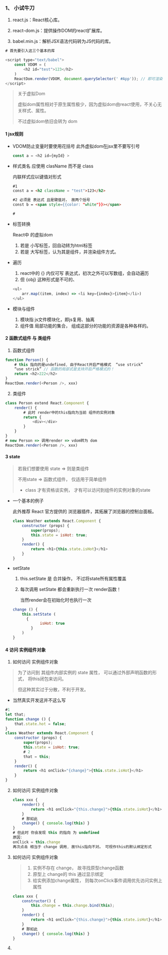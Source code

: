 ### 1、 小试牛刀

1. react.js：React核心库。

2. react-dom.js：提供操作DOM的react扩展库。

3. babel.min.js：解析JSX语法代码转为JS代码的库。

````js
# 首先要引入这三个基本的库

<script type="text/babel">
    const VDOM = (
    	<h2 id="test">123</h2>
    )
    ReactDom.render(VDOM, document.querySelector(' #App')); // 即可渲染
</script>
````

> 关于虚拟Dom
>
> 虚拟dom属性相对于原生属性极少，因为虚拟dom由react使用，不关心无关样式、属性。
>
> 不过虚拟dom依旧会转为 dom

#### 1 jsx规则

- VDOM防止变量时要使用花括号 此外虚拟dom在jsx里不要写引号

  ```js
  const a = <h2 id={myId} >
  ```

- 样式类名 应使用 clasName 而不是 class

  内联样式应以键值对形式

  ````html
  #1
  const a = <h2 className = "test">123</h2>
  
  #2 必须是 表达式 且是键值对， 故两个括号
  const b = <span style={{color: "white"}}></span>
  
  #
  ````

- 标签转换

  React中 的虚拟dom 

  1. 若是 小写标签，回自动转为html标签
  2. 若是 大写标签，认为其是组件，并渲染组件方式。

- 遍历

  1. react中的 {} 内仅可写 表达式，初次之外可以写数组，会自动遍历
  2. 但 {obj} 这种形式是不可的、

  ```js
  <ul>
      arr.map((item, index) => <li key={index}>{item}</li>)
  </ul>
  ```

- 模块与组件

  1. 模块指 js文件模块化，即js复用、抽离
  2. 组件值 局部功能的集合， 组成这部分的功能的资源是各种各样的。

#### 2 函数式组件 与 类组件

1. 函数式组件

```js
function Person() {
    # this 指向的是undefined, 由于React开启严格模式  “use strick”
    “use strick” // 函数的局部式是支持开启严格模式的！
    return <h2>222</h2>
}
ReactDom.render(<Person />, xxx)
```

2. 类组件

```js
class Person extend React.Component {
    render() {
        # 此时 render中的this指向为当前 组件的实例对象
        return {
            <div></div>
        }
    }
}
# new Person => 调用render => vdom转为 dom
ReactDom.render(<Person />, xxx)
```

#### 3 state

>  若我们想要使用 state => 则是类组件
>
> 不用state => 函数式组件， 仅适用于简单组件
>
> - class 才有资格谈实例， 才有可以访问到组件的实例对象的state

- 一个基本的例子

  此外推荐 React 官方提供的 浏览器插件，其拓展了浏览器的控制台面板。

  ```js
  class Weather extends React.Component {
      constructor (props) {
          super(props);
          this.state = isHot: true;
      }
      render() {
          return <h1>{this.state.isHot}</h1>
      }
  }
  ```
  
- setState

  1. this.setState 是 合并操作， 不过将state所有属性覆盖

  2. 每次调用 setState 都会重新执行一次 render函数！

      当然render会在初始化时也执行一次

  ```js
  change () {
      this.setState (
      	{
              isHot: true
          }
      )
  }
  ```

#### 4 访问 实例组件对象

1.   如何访问 实例组件对象

   > 为了访问到 其组件内部实例的 state 属性， 可以通过外部声明函数的形式， 将this闭包来访问。
   >
   >  但这种其实过于分散，不利于开发。

   - 当然真实开发这并不这么写

   ```js
   #1
   let that;
   function change () {
       that.state.hot = false;
   }
   class Weather extends React.Component {
       constructor (props) {
           super(props);
           this.state = isHot: true;
           # 2
           that = this;
       }
       render() {
           return <h1 onClick="{change}">{this.state.isHot}</h1>
       }
   }
   ```

2. 如何访问 实例组件对象 

   ```js
   class xxx {
       render() {
           return <h1 onClick="{this.change}">{this.state.isHot}</h1>
       }
       # 那如此
       change() { console.log(this) }
   }
   # 但此时 你会发现 this 的指向 为 undefined
   原因:
   onClick = this.change 
   再次点击 相当于 change 调用, 故this指向不对。 可视作this的默认绑定形式
   ```

3. 如何访问 实例组件对象 

   > 1. 实例不存在 change， 故寻找原型change函数
   > 2. 原型上 change的 this 通过显示绑定
   > 3. 给实例添加change属性， 则每次onClick事件调用优先访问实例上属性

   ````js
   class xxx {
       constructor() {
           this.change = this.change.bind(this);
       }
       render() {
           return <h1 onClick="{this.change}">{this.state.isHot}</h1>
       }
       # 那如此
       change() { console.log(this) }
   }
   ````

4. 





